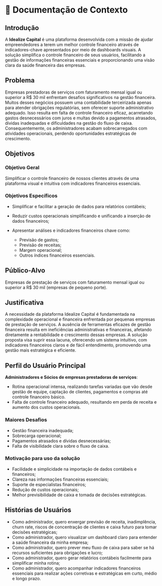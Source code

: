 # 📌 Documentação de Contexto

## Introdução

A **Idealize Capital** é uma plataforma desenvolvida com a missão de ajudar empreendedores a terem um melhor controle financeiro através de indicadores-chave apresentados por meio de dashboards visuais. A solução simplifica o controle financeiro de seus usuários, facilitando a gestão de informações financeiras essenciais e proporcionando uma visão clara da saúde financeira das empresas.

## Problema

Empresas prestadoras de serviços com faturamento mensal igual ou superior a R\$ 30 mil enfrentam desafios significativos na gestão financeira. Muitos desses negócios possuem uma contabilidade terceirizada apenas para atender obrigações regulatórias, sem oferecer suporte administrativo adequado. Isso resulta em falta de controle financeiro eficaz, acarretando gastos desnecessários com juros e multas devido a pagamentos atrasados, dívidas inadequadas e dificuldades na gestão do fluxo de caixa. Consequentemente, os administradores acabam sobrecarregados com atividades operacionais, perdendo oportunidades estratégicas de crescimento.

## Objetivos

### Objetivo Geral

Simplificar o controle financeiro de nossos clientes através de uma plataforma visual e intuitiva com indicadores financeiros essenciais.

### Objetivos Específicos

* Simplificar e facilitar a geração de dados para relatórios contábeis;
* Reduzir custos operacionais simplificando e unificando a inserção de dados financeiros;
* Apresentar análises e indicadores financeiros chave como:

  * Previsão de gastos;
  * Previsão de receitas;
  * Margem operacional;
  * Outros índices financeiros essenciais.

## Público-Alvo

Empresas de prestação de serviços com faturamento mensal igual ou superior a R\$ 30 mil (empresas de pequeno porte).

## Justificativa

A necessidade da plataforma Idealize Capital é fundamentada na complexidade operacional e financeira enfrentada por pequenas empresas de prestação de serviços. A ausência de ferramentas eficazes de gestão financeira resulta em ineficiências administrativas e financeiras, afetando diretamente a rentabilidade e crescimento dessas empresas. A solução proposta visa suprir essa lacuna, oferecendo um sistema intuitivo, com indicadores financeiros claros e de fácil entendimento, promovendo uma gestão mais estratégica e eficiente.

## Perfil do Usuário Principal

**Administradores e Sócios de empresas prestadoras de serviços**:

* Rotina operacional intensa, realizando tarefas variadas que vão desde gestão de equipe, captação de clientes, pagamentos e compras até controle financeiro básico.
* Falta de controle financeiro adequado, resultando em perda de receita e aumento dos custos operacionais.

### Maiores Desafios

* Gestão financeira inadequada;
* Sobrecarga operacional;
* Pagamentos atrasados e dívidas desnecessárias;
* Falta de visibilidade clara sobre o fluxo de caixa.

### Motivação para uso da solução

* Facilidade e simplicidade na importação de dados contábeis e financeiros;
* Clareza nas informações financeiras essenciais;
* Suporte de especialistas financeiros;
* Redução de custos operacionais;
* Melhor previsibilidade de caixa e tomada de decisões estratégicas.

## Histórias de Usuários

* Como administrador, quero enxergar previsão de receita, inadimplência, churn rate, riscos de concentração de clientes e caixa futuro para tomar decisões estratégicas;
* Como administrador, quero visualizar um dashboard claro para entender a saúde financeira da minha empresa;
* Como administrador, quero prever meu fluxo de caixa para saber se há recursos suficientes para obrigações e lucro;
* Como administrador, quero gerar relatórios contábeis facilmente para simplificar minha rotina;
* Como administrador, quero acompanhar indicadores financeiros essenciais para realizar ações corretivas e estratégicas em curto, médio e longo prazo.
